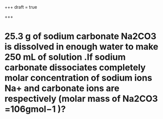 +++
draft = true

+++
# **25.3** g of sodium carbonate Na2​CO3​ is dissolved in enough water to make **250** mL of solution .If sodium carbonate dissociates completely molar concentration of sodium ions Na+ and carbonate ions are respectively (molar mass of Na2​CO3​=106gmol−1 )?